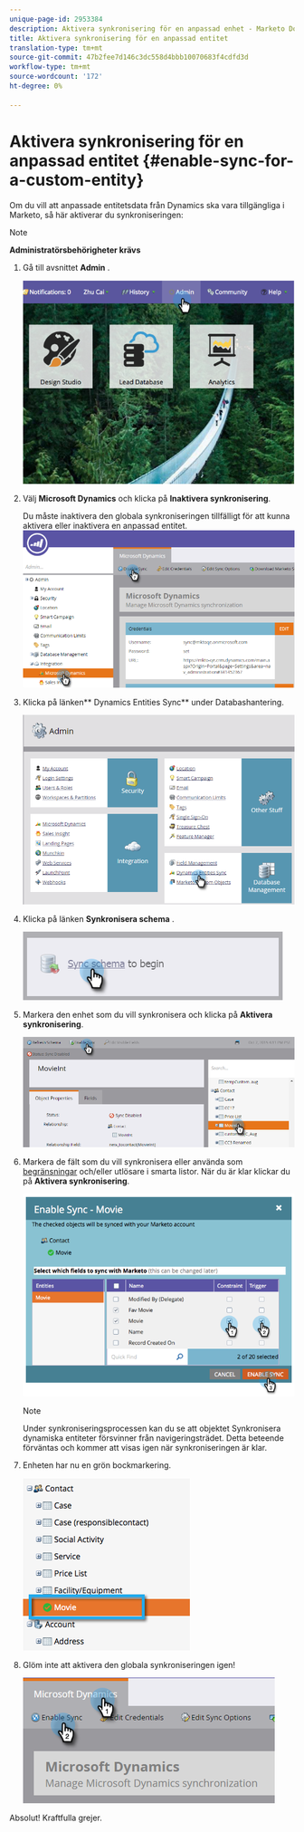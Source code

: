 ```yaml
---
unique-page-id: 2953384
description: Aktivera synkronisering för en anpassad enhet - Marketo Docs - Produktdokumentation
title: Aktivera synkronisering för en anpassad entitet
translation-type: tm+mt
source-git-commit: 47b2fee7d146c3dc558d4bbb10070683f4cdfd3d
workflow-type: tm+mt
source-wordcount: '172'
ht-degree: 0%

---
```



# Aktivera synkronisering för en anpassad entitet {#enable-sync-for-a-custom-entity}

Om du vill att anpassade entitetsdata från Dynamics ska vara tillgängliga i Marketo, så här aktiverar du synkroniseringen:

>[!NOTE]
>
>**Administratörsbehörigheter krävs**

1. Gå till avsnittet **Admin** .

   ![](assets/image2014-10-20-14-3a32-3a16.png)

1. Välj **Microsoft Dynamics** och klicka på **Inaktivera synkronisering**.

   Du måste inaktivera den globala synkroniseringen tillfälligt för att kunna aktivera eller inaktivera en anpassad entitet.
   ![](assets/image2015-11-10-9-3a0-3a6.png)

1. Klicka på länken** Dynamics Entities Sync** under Databashantering.

   ![](assets/image2015-11-10-9-3a6-3a55.png)

1. Klicka på länken **Synkronisera schema** .

   ![](assets/image2015-11-10-9-3a41-3a37.png)

1. Markera den enhet som du vill synkronisera och klicka på **Aktivera synkronisering**.

   ![](assets/image2015-11-10-9-3a44-3a35.png)

1. Markera de fält som du vill synkronisera eller använda som [begränsningar](../../../../../product-docs/core-marketo-concepts/smart-lists-and-static-lists/using-smart-lists/add-a-constraint-to-a-smart-list-filter.md) och/eller utlösare i smarta listor. När du är klar klickar du på **Aktivera synkronisering**.

   ![](assets/image2014-10-20-14-3a32-3a55.png)

   >[!NOTE]
   >
   >Under synkroniseringsprocessen kan du se att objektet Synkronisera dynamiska entiteter försvinner från navigeringsträdet. Detta beteende förväntas och kommer att visas igen när synkroniseringen är klar.

1. Enheten har nu en grön bockmarkering.

   ![](assets/image2014-10-20-14-3a33-3a4.png)

1. Glöm inte att aktivera den globala synkroniseringen igen!

   ![](assets/image2015-11-10-9-3a48-3a35.png)

Absolut! Kraftfulla grejer.
